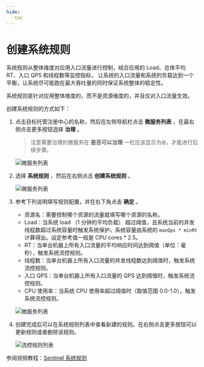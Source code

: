 ```yaml
---
hide:
  -toc
---
```


# 创建系统规则

系统规则从整体维度对应用入口流量进行控制，结合应用的 Load、总体平均 RT、入口 QPS 和线程数等监控指标，
让系统的入口流量和系统的负载达到一个平衡，让系统尽可能跑在最大吞吐量的同时保证系统整体的稳定性。

系统规则是针对应用整体维度的，而不是资源维度的，并且仅对入口流量生效。

创建系统规则的方式如下：

1. 点击目标托管注册中心的名称，然后在左侧导航栏点击 __微服务列表__ ，在最右侧点击更多按钮选择 __治理__ 。

    > 注意需要治理的微服务在 __是否可以治理__ 一栏应该显示为`是`，才能进行后续步骤。

    ![微服务列表](https://docs.daocloud.io/daocloud-docs-images/docs/zh/docs/skoala/images/gov00.png)

2. 选择 __系统规则__ ，然后在右侧点击 __创建系统规则__ 。

    ![微服务列表](https://docs.daocloud.io/daocloud-docs-images/docs/zh/docs/skoala/images/gov14.png)

3. 参考下列说明填写规则配置，并在右下角点击 __确定__ 。

    - 资源名：需要控制哪个资源的流量就填写哪个资源的名称。
    - Load：当系统 load （1 分钟的平均负载） 超过阈值，且系统当前的并发线程数超过系统容量时触发系统保护。系统容量由系统的 `maxQps * minRt` 计算得出。设定参考值一般是 CPU cores * 2.5。
    - RT：当单台机器上所有入口流量的平均响应时间达到阈值（单位：毫秒），触发系统流控规则。
    - 线程数：当单台机器上所有入口流量的并发线程数达到阈值时，触发系统流控规则。
    - 入口 QPS：当单台机器上所有入口流量的 QPS 达到阈值时，触发系统流控规则。
    - CPU 使用率：当系统 CPU 使用率超过阈值时（取值范围 0.0-1.0），触发系统流控规则。

    ![微服务列表](https://docs.daocloud.io/daocloud-docs-images/docs/zh/docs/skoala/images/gov15.png)

4. 创建完成后可以在系统规则列表中查看新建的规则。在右侧点击更多按钮可以更新规则或者删除该规则。

    ![流控规则列表](https://docs.daocloud.io/daocloud-docs-images/docs/zh/docs/skoala/images/gov16.png)

参阅视频教程：[Sentinel 系统规则](../../../../videos/skoala.md#sentinel_3)
